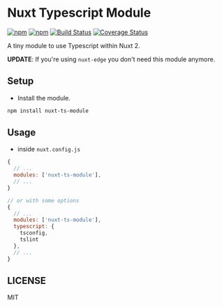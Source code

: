 # Nuxt Typescript Module

[![npm](https://img.shields.io/npm/v/nuxt-ts-module.svg)](https://www.npmjs.com/package/nuxt-ts-module)
[![npm](https://img.shields.io/npm/dt/nuxt-ts-module.svg)](https://www.npmjs.com/package/nuxt-ts-module)
[![Build Status](https://travis-ci.org/chanlito/nuxt-ts-module.svg?branch=master)](https://travis-ci.org/chanlito/nuxt-ts-module)
[![Coverage Status](https://coveralls.io/repos/github/chanlito/nuxt-ts-module/badge.svg?branch=master)](https://coveralls.io/github/chanlito/nuxt-ts-module?branch=master)

A tiny module to use Typescript within Nuxt 2.

**UPDATE**: If you're using `nuxt-edge` you don't need this module anymore.

## Setup

- Install the module.

```bash
npm install nuxt-ts-module
```

## Usage

- inside `nuxt.config.js`

```js
{
  // ...
  modules: ['nuxt-ts-module'],
  // ...
}
```

```js
// or with some options
{
  // ...
  modules: ['nuxt-ts-module'],
  typescript: {
    tsconfig,
    tslint
  },
  // ...
}
```

## LICENSE

MIT
